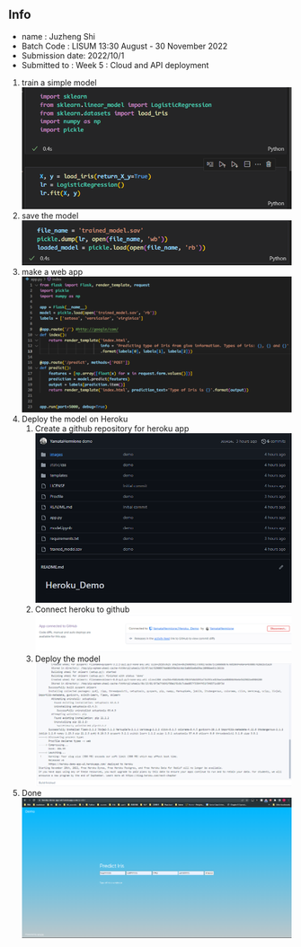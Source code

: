 ## Info

+ name : Juzheng Shi
+ Batch Code : LISUM 13:30 August - 30 November 2022
+ Submission date: 2022/10/1
+ Submitted to : Week 5 : Cloud and API deployment


1. train a simple model
![train_model](train_model.png)
2. save the model
![save_model](save_model.png)
3. make a web app
![app](app.png)
4. Deploy the model on Heroku
   1. Create a github repository for heroku app
   ![github](github.png)
   2. Connect heroku to github
   ![connect](heroku.png)
   3. Deploy the model
   ![log](log.png)
5. Done
![web](web.png)